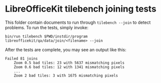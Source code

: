 # LibreOfficeKit tilebench joining tests

This folder contain documents to run through `tilebench --join` to detect problems. To run the tests, simply invoke:

    bin/run tilebench $PWD/instdir/program libreofficekit/qa/data/join/<filename> --join

After the tests are complete, you may see an output like this:

```
Failed 81 joins
	Zoom 0.5 bad tiles: 23 with 5637 mismatching pixels
	Zoom 0.6 bad tiles: 12 with 1341 mismatching pixels
	...
	Zoom 2 bad tiles: 3 with 1675 mismatching pixels
```


